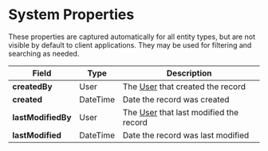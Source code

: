 # System Properties

These properties are captured automatically for all entity types, but are not visible by default to client applications. They may be used for filtering and searching as needed.

| Field  		| Type  		| Description |
| ------------- | ------------- | ------------- |
| __createdBy__ | User | The [User](User.md) that created the record |
| __created__ | DateTime | Date the record was created |
| __lastModifiedBy__ | User | The [User](User.md) that last modified the record |
| __lastModified__ | DateTime | Date the record was last modified |
